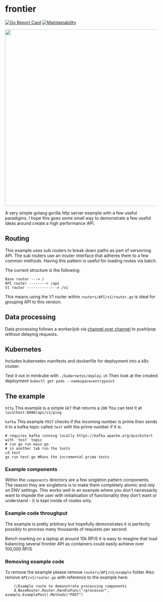 # frontier


[![Go Report Card](https://goreportcard.com/badge/github.com/AlexsJones/frontier)](https://goreportcard.com/report/github.com/AlexsJones/frontier)
[![Maintainability](https://api.codeclimate.com/v1/badges/3eceeb49838553cb94fb/maintainability)](https://codeclimate.com/github/AlexsJones/frontier/maintainability)

<img src="https://i.imgur.com/HpKOfUt.png" width="580"/>


A very simple golang gorilla http server example with a few useful paradigms.
I hope this goes some small way to demonstrate a few useful ideas around create a high performance API.

## Routing

This example uses sub routers to break down paths as part of versioning API.
The sub routers use an irouter interface that adheres them to a few common methods.
Having this pattern is useful for loading routes via batch.

The current structure is the following:
```
Base router ---> /
API router --------> /api
V1 router --------------> /v1
```

This means using the V1 router within `routers/API/v1/router.go` is ideal for grouping API to this version.

## Data processing

Data processing follows a worker/job via [channel over channel](https://www.goin5minutes.com/blog/channel_over_channel/) to push/pop without delaying requests.

## Kubernetes

Includes kubernetes manifests and dockerfile for deployment into a k8s cluster.

Test it out in minikube with `./kubernetes/deploy.sh`
Then look at the created deployment `kubectl get pods --namespace=entrypoint`

## The example

`http`
This example is a simple `GET` that returns a `200`
You can test it at `localhost:8080/api/v1/ping`

`kafka`
This example `POST` checks if the incoming number is prime then sends it to a kafka topic
called `test` with the prime number if it is.


```
# requires kafka running locally https://kafka.apache.org/quickstart with `test` topic
# run go run main.go
# in another tab run the tests
cd test
go run test.go #Runs the incremental prime tests
```

### Example components

Within the `components` directory are a few singleton pattern components.
The reason they are singletons is to make them completely atomic and rely on ENV settings.
This works well in an example where you don't necessarily want to impede the user with initialisation of functionality they don't want or understand - it is kept inside of routes only.

### Example code throughput

The example is pretty arbitrary but hopefully demonstrates it is perfectly possibly to process
many thousands of requests per second.

Bench marking on a laptop at around 10k RP/S it is easy to imagine that load balancing several frontier API
as containers could easily achieve over 100,000 RP/S

### Removing example code

To remove the example please remove `routers/API/v1/example` folder
Also remove `API/v1/router.go` with reference to the example here:
```
	//Example route to demonstrate processing components
	d.BaseRouter.Router.HandleFunc("/processor", example.ExamplePost).Methods("POST")
```
